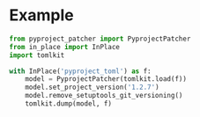 <!-- markdownlint-configure-file { "MD041": { "level": 1 } } -->

# Example

```py
from pyproject_patcher import PyprojectPatcher
from in_place import InPlace
import tomlkit

with InPlace('pyproject_toml') as f:
    model = PyprojectPatcher(tomlkit.load(f))
    model.set_project_version('1.2.7')
    model.remove_setuptools_git_versioning()
    tomlkit.dump(model, f)
```
